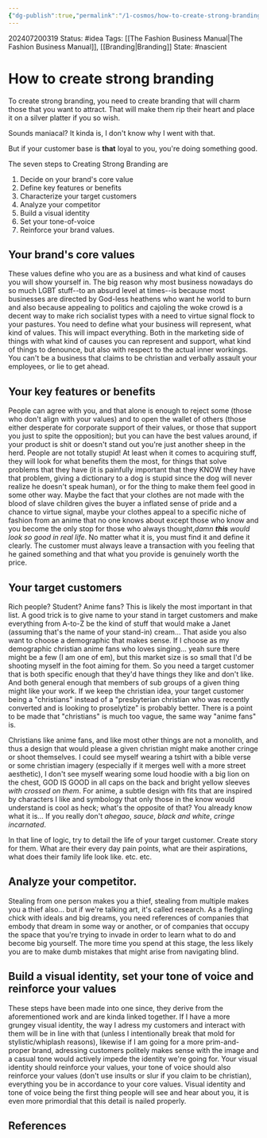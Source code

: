 ```yaml
---
{"dg-publish":true,"permalink":"/1-cosmos/how-to-create-strong-branding/","created":"2024-08-31T23:47:14.775-04:00","updated":"2024-07-20T03:20:05.510-04:00"}
---
```


202407200319
Status: #idea
Tags: [[The Fashion Business Manual\|The Fashion Business Manual]], [[Branding\|Branding]]
State: #nascient
# How to create strong branding
To create strong branding, you need to create branding that will charm those that you want to attract. That will make them rip their heart and place it on a silver platter if you so wish.

Sounds maniacal? It kinda is, I don't know why I went with that.

But if your customer base is **that** loyal to you, you're doing something good.

The seven steps to Creating Strong Branding are
1. Decide on your brand's core value
2. Define key features or benefits
3. Characterize your target customers
4. Analyze your competitor
5. Build a visual identity
6. Set your tone-of-voice
7. Reinforce your brand values.

## Your brand's core values
These values define who you are as a business and what kind of causes you will show yourself in. The big reason why most business nowadays do so much LGBT stuff--to an absurd level at times--is because most businesses are directed by God-less heathens who want he world to burn and also because appealing to politics and cajoling the woke crowd is a decent way to make rich socialist types with a need to virtue signal flock to your pastures. You need to define what your business will represent, what kind of values. This will impact everything. Both in the marketing side of things with what kind of causes you can represent and support, what kind of things to denounce, but also with respect to the actual inner workings. You can't be a business that claims to be christian and verbally assault your employees, or lie to get ahead.

## Your key features or benefits
People can agree with you, and that alone is enough to reject some (those who don't align with your values) and to open the wallet of others (those either desperate for corporate support of their values, or those that support you just to spite the opposition); but you can have the best values around, if your product is shit or doesn't stand out you're just another sheep in the herd. People are not totally stupid! At least when it comes to acquiring stuff, they will look for what benefits them the most, for things that solve problems that they have (it is painfully important that they KNOW they have that problem, giving a dictionary to a dog is stupid since the dog will never realize he doesn't speak human), or for the thing to make them feel good in some other way. Maybe the fact that your clothes are not made with the blood of slave children gives the buyer a inflated sense of pride and a chance to virtue signal, maybe your clothes appeal to a specific niche of fashion from an anime that no one knows about except those who know and you become the only stop for those who always thought,*damn **this** would look so good in real life*. No matter what it is, you must find it and define it clearly. The customer must always leave a transaction with you feeling that he gained something and that what you provide is genuinely worth the price.

## Your target customers
Rich people? Student? Anime fans? This is likely the most important in that list. A good trick is to give name to your stand in target customers and make everything from A-to-Z be the kind of stuff that would make a Janet (assuming that's the name of your stand-in) cream... That aside you also want to choose a demographic that makes sense. If I choose as my demographic christian anime fans who loves singing... yeah sure there might be a few (I am one of em), but this market size is so small that I'd be shooting myself in the foot aiming for them. So you need a target customer that is both specific enough that they'd have things they like and don't like. And both general enough that members of sub groups of a given thing might like your work. If we keep the christian idea, your target customer being a "christians" instead of a "presbyterian christian who was recently converted and is looking to proselytize" is probably better. There is a point to be made that "christians" is much too vague, the same way "anime fans" is.

Christians like anime fans, and like most other things are not a monolith, and thus a design that would please a given christian might make another  cringe or shoot themselves. I could see myself wearing a tshirt with a bible verse or some christian imagery (especially if it merges well with a more street aesthetic), I don't see myself wearing some loud hoodie with a big lion on the chest, GOD IS GOOD in all caps on the back and bright yellow sleeves *with crossed on them*. For anime, a subtle design with fits that are inspired by characters I like and symbology that only those in the know would understand is cool as heck; what's the opposite of that? You already know what it is... If you really don't *ahegao*, *sauce*, *black and white*, *cringe incarnated*.

In that line of logic, try to detail the life of your target customer. Create story for them. What are their every day pain points, what are their aspirations, what does their family life look like. etc. etc.

## Analyze your competitor.
Stealing from one person makes you a thief, stealing from multiple makes you a thief also... but if we're talking art, it's called research. As a fledgling chick with ideals and big dreams, you need references of companies that embody that dream in some way or another, or of companies that occupy the space that you're trying to invade in order to learn what to do and become big yourself. The more time you spend at this stage, the less likely you are to make dumb mistakes that might arise from navigating blind. 

## Build a visual identity, set your tone of voice and reinforce your values
These steps have been made into one since, they derive from the aforementioned work and are kinda linked together. If I have a more grungey visual identity, the way I adress my customers and interact with them will be in line with that (unless I intentionally break that mold for stylistic/whiplash reasons), likewise if I am going for a more prim-and-proper brand, adressing customers politely makes sense with the image and a casual tone would actively impede the identity we're going for. Your visual identity should reinforce your values, your tone of voice should also reinforce your values (don't use insults or slur if you claim to be christian), everything you be in accordance to your core values. Visual identity and tone of voice being the first thing people will see and hear about you, it is even more primordial that this detail is nailed properly. 


## References
